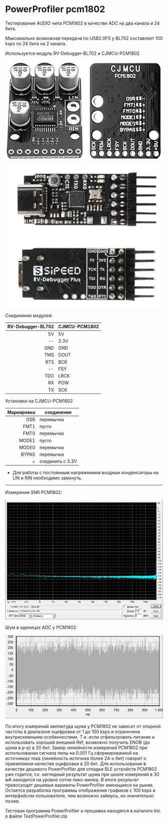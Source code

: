 # PowerProfiler pcm1802
Тестирование AUDIO чипа PCM1802 в качестве ADC на два канала и 24 бита.

Максимально возможная передача по USB2.0FS у BL702 составляет 100 ksps по 24 бита на 2 канала. 

Используется модуль RV-Debugger-BL702 и CJMCU-PCM1802

![SCH](https://github.com/pvvx/PowerProfiler_pcm1802/blob/master/img/CJMCU-PCM1802.png)

![SCH](https://github.com/pvvx/PowerProfiler_pcm1802/blob/master/img/RV-Debugger-BL702.png)

Соединения модулей:

|RV-Debugger-BL702 | CJMCU-PCM1802 |
| ------: | ------- |
| 5V | 5V |
| -- | 3.3V |
| GND | GND |
| TMS | DOUT |
| RTS | BCK |
| -- | FSY |
| TDO | LRCK |
| RX | POW |
| TX | SCK |

Установки на CJMCU-PCM1802 

| Маркировка | соединение |
| ------: | ------- |
| OSR | перемычка |
| FMT1 | пусто |
| FMT0 | перемычка |
| MODE1 | пусто |
| MODE0 | перемычка |
| BYPAS | перемычка |
| + | соединить с 3.3V|

* Для работы с постоянным напряжением входные конденсаторы на LIN и RIN необходимо замкнуть.

---

Измерение SNR PCM1802:

![SCH](https://github.com/pvvx/PowerProfiler_pcm1802/blob/master/img/snr.png)

Шум в единицах ADC у PCM1802:

![SCH](https://github.com/pvvx/PowerProfiler_pcm1802/blob/master/img/snr-p-p.png)

По итогу измерений амплитуда шума у PCM1802 не зависит от опорной частоты в диапазоне оцифровки от 1 до 100 ksps и ограничена внутрисхемными особенностями.
Т.е. если отфильтровать питание и использовать хороший внешний Ref, возможно получить ENOB (до шума в p-p) в 20 бит.
Замер линейности измерений PCM1802 при использовании сигнала пилы на 0.001 Гц сформированной на источниках тока (линейность источнка более 24-х бит) говорит о приемлемом качестве оцифровки в 20 бит.
Для использования в качестве дешевого PowerProfiler для отладки BLE устройств  PCM1802 уже годится, т.к. наглядный результат шума при шкале измерений в 30 мА находится  на уровне сотни пико-ампер. В итоге результат превосходит дешевые варианты PowerProfiler имеющиеся на рынке.
Остается разработка программы отображения графиков с 100 ksps и интерфейсом пользователя, чем возможно займусь, но значительно позже. 

Тестовая программа PowerProfiler и прошивка находятся в каталоге bin в файле TestPowerProfiler.zip
